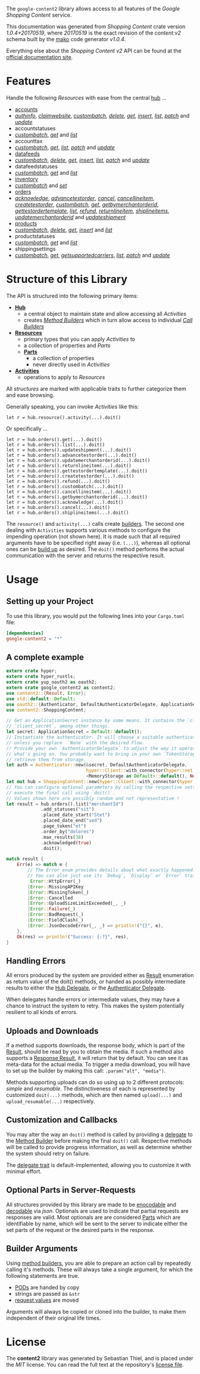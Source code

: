<!---
DO NOT EDIT !
This file was generated automatically from 'src/mako/api/README.md.mako'
DO NOT EDIT !
-->
The `google-content2` library allows access to all features of the *Google Shopping Content* service.

This documentation was generated from *Shopping Content* crate version *1.0.4+20170519*, where *20170519* is the exact revision of the *content:v2* schema built by the [mako](http://www.makotemplates.org/) code generator *v1.0.4*.

Everything else about the *Shopping Content* *v2* API can be found at the
[official documentation site](https://developers.google.com/shopping-content).
# Features

Handle the following *Resources* with ease from the central [hub](https://docs.rs/google-content2/1.0.4+20170519/google_content2/struct.ShoppingContent.html) ... 

* [accounts](https://docs.rs/google-content2/1.0.4+20170519/google_content2/struct.Account.html)
 * [*authinfo*](https://docs.rs/google-content2/1.0.4+20170519/google_content2/struct.AccountAuthinfoCall.html), [*claimwebsite*](https://docs.rs/google-content2/1.0.4+20170519/google_content2/struct.AccountClaimwebsiteCall.html), [*custombatch*](https://docs.rs/google-content2/1.0.4+20170519/google_content2/struct.AccountCustombatchCall.html), [*delete*](https://docs.rs/google-content2/1.0.4+20170519/google_content2/struct.AccountDeleteCall.html), [*get*](https://docs.rs/google-content2/1.0.4+20170519/google_content2/struct.AccountGetCall.html), [*insert*](https://docs.rs/google-content2/1.0.4+20170519/google_content2/struct.AccountInsertCall.html), [*list*](https://docs.rs/google-content2/1.0.4+20170519/google_content2/struct.AccountListCall.html), [*patch*](https://docs.rs/google-content2/1.0.4+20170519/google_content2/struct.AccountPatchCall.html) and [*update*](https://docs.rs/google-content2/1.0.4+20170519/google_content2/struct.AccountUpdateCall.html)
* accountstatuses
 * [*custombatch*](https://docs.rs/google-content2/1.0.4+20170519/google_content2/struct.AccountstatuseCustombatchCall.html), [*get*](https://docs.rs/google-content2/1.0.4+20170519/google_content2/struct.AccountstatuseGetCall.html) and [*list*](https://docs.rs/google-content2/1.0.4+20170519/google_content2/struct.AccountstatuseListCall.html)
* accounttax
 * [*custombatch*](https://docs.rs/google-content2/1.0.4+20170519/google_content2/struct.AccounttaxCustombatchCall.html), [*get*](https://docs.rs/google-content2/1.0.4+20170519/google_content2/struct.AccounttaxGetCall.html), [*list*](https://docs.rs/google-content2/1.0.4+20170519/google_content2/struct.AccounttaxListCall.html), [*patch*](https://docs.rs/google-content2/1.0.4+20170519/google_content2/struct.AccounttaxPatchCall.html) and [*update*](https://docs.rs/google-content2/1.0.4+20170519/google_content2/struct.AccounttaxUpdateCall.html)
* [datafeeds](https://docs.rs/google-content2/1.0.4+20170519/google_content2/struct.Datafeed.html)
 * [*custombatch*](https://docs.rs/google-content2/1.0.4+20170519/google_content2/struct.DatafeedCustombatchCall.html), [*delete*](https://docs.rs/google-content2/1.0.4+20170519/google_content2/struct.DatafeedDeleteCall.html), [*get*](https://docs.rs/google-content2/1.0.4+20170519/google_content2/struct.DatafeedGetCall.html), [*insert*](https://docs.rs/google-content2/1.0.4+20170519/google_content2/struct.DatafeedInsertCall.html), [*list*](https://docs.rs/google-content2/1.0.4+20170519/google_content2/struct.DatafeedListCall.html), [*patch*](https://docs.rs/google-content2/1.0.4+20170519/google_content2/struct.DatafeedPatchCall.html) and [*update*](https://docs.rs/google-content2/1.0.4+20170519/google_content2/struct.DatafeedUpdateCall.html)
* datafeedstatuses
 * [*custombatch*](https://docs.rs/google-content2/1.0.4+20170519/google_content2/struct.DatafeedstatuseCustombatchCall.html), [*get*](https://docs.rs/google-content2/1.0.4+20170519/google_content2/struct.DatafeedstatuseGetCall.html) and [*list*](https://docs.rs/google-content2/1.0.4+20170519/google_content2/struct.DatafeedstatuseListCall.html)
* [inventory](https://docs.rs/google-content2/1.0.4+20170519/google_content2/struct.Inventory.html)
 * [*custombatch*](https://docs.rs/google-content2/1.0.4+20170519/google_content2/struct.InventoryCustombatchCall.html) and [*set*](https://docs.rs/google-content2/1.0.4+20170519/google_content2/struct.InventorySetCall.html)
* [orders](https://docs.rs/google-content2/1.0.4+20170519/google_content2/struct.Order.html)
 * [*acknowledge*](https://docs.rs/google-content2/1.0.4+20170519/google_content2/struct.OrderAcknowledgeCall.html), [*advancetestorder*](https://docs.rs/google-content2/1.0.4+20170519/google_content2/struct.OrderAdvancetestorderCall.html), [*cancel*](https://docs.rs/google-content2/1.0.4+20170519/google_content2/struct.OrderCancelCall.html), [*cancellineitem*](https://docs.rs/google-content2/1.0.4+20170519/google_content2/struct.OrderCancellineitemCall.html), [*createtestorder*](https://docs.rs/google-content2/1.0.4+20170519/google_content2/struct.OrderCreatetestorderCall.html), [*custombatch*](https://docs.rs/google-content2/1.0.4+20170519/google_content2/struct.OrderCustombatchCall.html), [*get*](https://docs.rs/google-content2/1.0.4+20170519/google_content2/struct.OrderGetCall.html), [*getbymerchantorderid*](https://docs.rs/google-content2/1.0.4+20170519/google_content2/struct.OrderGetbymerchantorderidCall.html), [*gettestordertemplate*](https://docs.rs/google-content2/1.0.4+20170519/google_content2/struct.OrderGettestordertemplateCall.html), [*list*](https://docs.rs/google-content2/1.0.4+20170519/google_content2/struct.OrderListCall.html), [*refund*](https://docs.rs/google-content2/1.0.4+20170519/google_content2/struct.OrderRefundCall.html), [*returnlineitem*](https://docs.rs/google-content2/1.0.4+20170519/google_content2/struct.OrderReturnlineitemCall.html), [*shiplineitems*](https://docs.rs/google-content2/1.0.4+20170519/google_content2/struct.OrderShiplineitemCall.html), [*updatemerchantorderid*](https://docs.rs/google-content2/1.0.4+20170519/google_content2/struct.OrderUpdatemerchantorderidCall.html) and [*updateshipment*](https://docs.rs/google-content2/1.0.4+20170519/google_content2/struct.OrderUpdateshipmentCall.html)
* [products](https://docs.rs/google-content2/1.0.4+20170519/google_content2/struct.Product.html)
 * [*custombatch*](https://docs.rs/google-content2/1.0.4+20170519/google_content2/struct.ProductCustombatchCall.html), [*delete*](https://docs.rs/google-content2/1.0.4+20170519/google_content2/struct.ProductDeleteCall.html), [*get*](https://docs.rs/google-content2/1.0.4+20170519/google_content2/struct.ProductGetCall.html), [*insert*](https://docs.rs/google-content2/1.0.4+20170519/google_content2/struct.ProductInsertCall.html) and [*list*](https://docs.rs/google-content2/1.0.4+20170519/google_content2/struct.ProductListCall.html)
* productstatuses
 * [*custombatch*](https://docs.rs/google-content2/1.0.4+20170519/google_content2/struct.ProductstatuseCustombatchCall.html), [*get*](https://docs.rs/google-content2/1.0.4+20170519/google_content2/struct.ProductstatuseGetCall.html) and [*list*](https://docs.rs/google-content2/1.0.4+20170519/google_content2/struct.ProductstatuseListCall.html)
* shippingsettings
 * [*custombatch*](https://docs.rs/google-content2/1.0.4+20170519/google_content2/struct.ShippingsettingCustombatchCall.html), [*get*](https://docs.rs/google-content2/1.0.4+20170519/google_content2/struct.ShippingsettingGetCall.html), [*getsupportedcarriers*](https://docs.rs/google-content2/1.0.4+20170519/google_content2/struct.ShippingsettingGetsupportedcarrierCall.html), [*list*](https://docs.rs/google-content2/1.0.4+20170519/google_content2/struct.ShippingsettingListCall.html), [*patch*](https://docs.rs/google-content2/1.0.4+20170519/google_content2/struct.ShippingsettingPatchCall.html) and [*update*](https://docs.rs/google-content2/1.0.4+20170519/google_content2/struct.ShippingsettingUpdateCall.html)




# Structure of this Library

The API is structured into the following primary items:

* **[Hub](https://docs.rs/google-content2/1.0.4+20170519/google_content2/struct.ShoppingContent.html)**
    * a central object to maintain state and allow accessing all *Activities*
    * creates [*Method Builders*](https://docs.rs/google-content2/1.0.4+20170519/google_content2/trait.MethodsBuilder.html) which in turn
      allow access to individual [*Call Builders*](https://docs.rs/google-content2/1.0.4+20170519/google_content2/trait.CallBuilder.html)
* **[Resources](https://docs.rs/google-content2/1.0.4+20170519/google_content2/trait.Resource.html)**
    * primary types that you can apply *Activities* to
    * a collection of properties and *Parts*
    * **[Parts](https://docs.rs/google-content2/1.0.4+20170519/google_content2/trait.Part.html)**
        * a collection of properties
        * never directly used in *Activities*
* **[Activities](https://docs.rs/google-content2/1.0.4+20170519/google_content2/trait.CallBuilder.html)**
    * operations to apply to *Resources*

All *structures* are marked with applicable traits to further categorize them and ease browsing.

Generally speaking, you can invoke *Activities* like this:

```Rust,ignore
let r = hub.resource().activity(...).doit()
```

Or specifically ...

```ignore
let r = hub.orders().get(...).doit()
let r = hub.orders().list(...).doit()
let r = hub.orders().updateshipment(...).doit()
let r = hub.orders().advancetestorder(...).doit()
let r = hub.orders().updatemerchantorderid(...).doit()
let r = hub.orders().returnlineitem(...).doit()
let r = hub.orders().gettestordertemplate(...).doit()
let r = hub.orders().createtestorder(...).doit()
let r = hub.orders().refund(...).doit()
let r = hub.orders().custombatch(...).doit()
let r = hub.orders().cancellineitem(...).doit()
let r = hub.orders().getbymerchantorderid(...).doit()
let r = hub.orders().acknowledge(...).doit()
let r = hub.orders().cancel(...).doit()
let r = hub.orders().shiplineitems(...).doit()
```

The `resource()` and `activity(...)` calls create [builders][builder-pattern]. The second one dealing with `Activities` 
supports various methods to configure the impending operation (not shown here). It is made such that all required arguments have to be 
specified right away (i.e. `(...)`), whereas all optional ones can be [build up][builder-pattern] as desired.
The `doit()` method performs the actual communication with the server and returns the respective result.

# Usage

## Setting up your Project

To use this library, you would put the following lines into your `Cargo.toml` file:

```toml
[dependencies]
google-content2 = "*"
```

## A complete example

```Rust
extern crate hyper;
extern crate hyper_rustls;
extern crate yup_oauth2 as oauth2;
extern crate google_content2 as content2;
use content2::{Result, Error};
use std::default::Default;
use oauth2::{Authenticator, DefaultAuthenticatorDelegate, ApplicationSecret, MemoryStorage};
use content2::ShoppingContent;

// Get an ApplicationSecret instance by some means. It contains the `client_id` and 
// `client_secret`, among other things.
let secret: ApplicationSecret = Default::default();
// Instantiate the authenticator. It will choose a suitable authentication flow for you, 
// unless you replace  `None` with the desired Flow.
// Provide your own `AuthenticatorDelegate` to adjust the way it operates and get feedback about 
// what's going on. You probably want to bring in your own `TokenStorage` to persist tokens and
// retrieve them from storage.
let auth = Authenticator::new(&secret, DefaultAuthenticatorDelegate,
                              hyper::Client::with_connector(hyper::net::HttpsConnector::new(hyper_rustls::TlsClient::new())),
                              <MemoryStorage as Default>::default(), None);
let mut hub = ShoppingContent::new(hyper::Client::with_connector(hyper::net::HttpsConnector::new(hyper_rustls::TlsClient::new())), auth);
// You can configure optional parameters by calling the respective setters at will, and
// execute the final call using `doit()`.
// Values shown here are possibly random and not representative !
let result = hub.orders().list("merchantId")
             .add_statuses("sit")
             .placed_date_start("Stet")
             .placed_date_end("sed")
             .page_token("et")
             .order_by("dolores")
             .max_results(38)
             .acknowledged(true)
             .doit();

match result {
    Err(e) => match e {
        // The Error enum provides details about what exactly happened.
        // You can also just use its `Debug`, `Display` or `Error` traits
         Error::HttpError(_)
        |Error::MissingAPIKey
        |Error::MissingToken(_)
        |Error::Cancelled
        |Error::UploadSizeLimitExceeded(_, _)
        |Error::Failure(_)
        |Error::BadRequest(_)
        |Error::FieldClash(_)
        |Error::JsonDecodeError(_, _) => println!("{}", e),
    },
    Ok(res) => println!("Success: {:?}", res),
}

```
## Handling Errors

All errors produced by the system are provided either as [Result](https://docs.rs/google-content2/1.0.4+20170519/google_content2/enum.Result.html) enumeration as return value of 
the doit() methods, or handed as possibly intermediate results to either the 
[Hub Delegate](https://docs.rs/google-content2/1.0.4+20170519/google_content2/trait.Delegate.html), or the [Authenticator Delegate](https://docs.rs/yup-oauth2/*/yup_oauth2/trait.AuthenticatorDelegate.html).

When delegates handle errors or intermediate values, they may have a chance to instruct the system to retry. This 
makes the system potentially resilient to all kinds of errors.

## Uploads and Downloads
If a method supports downloads, the response body, which is part of the [Result](https://docs.rs/google-content2/1.0.4+20170519/google_content2/enum.Result.html), should be
read by you to obtain the media.
If such a method also supports a [Response Result](https://docs.rs/google-content2/1.0.4+20170519/google_content2/trait.ResponseResult.html), it will return that by default.
You can see it as meta-data for the actual media. To trigger a media download, you will have to set up the builder by making
this call: `.param("alt", "media")`.

Methods supporting uploads can do so using up to 2 different protocols: 
*simple* and *resumable*. The distinctiveness of each is represented by customized 
`doit(...)` methods, which are then named `upload(...)` and `upload_resumable(...)` respectively.

## Customization and Callbacks

You may alter the way an `doit()` method is called by providing a [delegate](https://docs.rs/google-content2/1.0.4+20170519/google_content2/trait.Delegate.html) to the 
[Method Builder](https://docs.rs/google-content2/1.0.4+20170519/google_content2/trait.CallBuilder.html) before making the final `doit()` call. 
Respective methods will be called to provide progress information, as well as determine whether the system should 
retry on failure.

The [delegate trait](https://docs.rs/google-content2/1.0.4+20170519/google_content2/trait.Delegate.html) is default-implemented, allowing you to customize it with minimal effort.

## Optional Parts in Server-Requests

All structures provided by this library are made to be [enocodable](https://docs.rs/google-content2/1.0.4+20170519/google_content2/trait.RequestValue.html) and 
[decodable](https://docs.rs/google-content2/1.0.4+20170519/google_content2/trait.ResponseResult.html) via *json*. Optionals are used to indicate that partial requests are responses 
are valid.
Most optionals are are considered [Parts](https://docs.rs/google-content2/1.0.4+20170519/google_content2/trait.Part.html) which are identifiable by name, which will be sent to 
the server to indicate either the set parts of the request or the desired parts in the response.

## Builder Arguments

Using [method builders](https://docs.rs/google-content2/1.0.4+20170519/google_content2/trait.CallBuilder.html), you are able to prepare an action call by repeatedly calling it's methods.
These will always take a single argument, for which the following statements are true.

* [PODs][wiki-pod] are handed by copy
* strings are passed as `&str`
* [request values](https://docs.rs/google-content2/1.0.4+20170519/google_content2/trait.RequestValue.html) are moved

Arguments will always be copied or cloned into the builder, to make them independent of their original life times.

[wiki-pod]: http://en.wikipedia.org/wiki/Plain_old_data_structure
[builder-pattern]: http://en.wikipedia.org/wiki/Builder_pattern
[google-go-api]: https://github.com/google/google-api-go-client

# License
The **content2** library was generated by Sebastian Thiel, and is placed 
under the *MIT* license.
You can read the full text at the repository's [license file][repo-license].

[repo-license]: https://github.com/Byron/google-apis-rsblob/master/LICENSE.md
